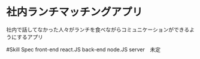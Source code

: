 # 社内ランチマッチングアプリ
社内で話してなかった人々がランチを食べながらコミュニケーションができるようにするアプリ

#Skill Spec
front-end react.JS
back-end node.JS
server　未定
